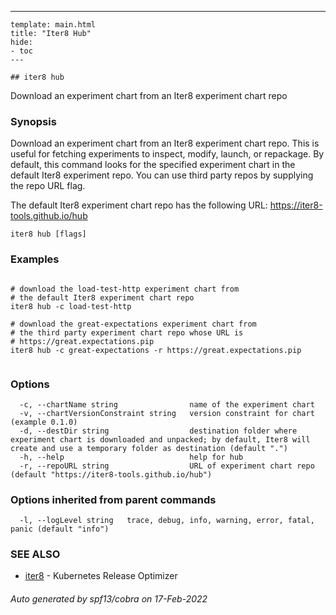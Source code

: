 ---
	template: main.html
	title: "Iter8 Hub"
	hide:
	- toc
	---
	
	## iter8 hub

Download an experiment chart from an Iter8 experiment chart repo

### Synopsis


Download an experiment chart from an Iter8 experiment chart repo.
This is useful for fetching experiments to inspect, modify, launch, or repackage. 
By default, this command looks for the specified experiment chart in the default Iter8 experiment repo. You can use third party repos by supplying the repo URL flag.

The default Iter8 experiment chart repo has the following URL:
https://iter8-tools.github.io/hub


```
iter8 hub [flags]
```

### Examples

```

# download the load-test-http experiment chart from 
# the default Iter8 experiment chart repo
iter8 hub -c load-test-http

# download the great-expectations experiment chart from 
# the third party experiment chart repo whose URL is 
# https://great.expectations.pip
iter8 hub -c great-expectations -r https://great.expectations.pip
	
```

### Options

```
  -c, --chartName string                name of the experiment chart
  -v, --chartVersionConstraint string   version constraint for chart (example 0.1.0)
  -d, --destDir string                  destination folder where experiment chart is downloaded and unpacked; by default, Iter8 will create and use a temporary folder as destination (default ".")
  -h, --help                            help for hub
  -r, --repoURL string                  URL of experiment chart repo (default "https://iter8-tools.github.io/hub")
```

### Options inherited from parent commands

```
  -l, --logLevel string   trace, debug, info, warning, error, fatal, panic (default "info")
```

### SEE ALSO

* [iter8](iter8.md)	 - Kubernetes Release Optimizer

###### Auto generated by spf13/cobra on 17-Feb-2022
